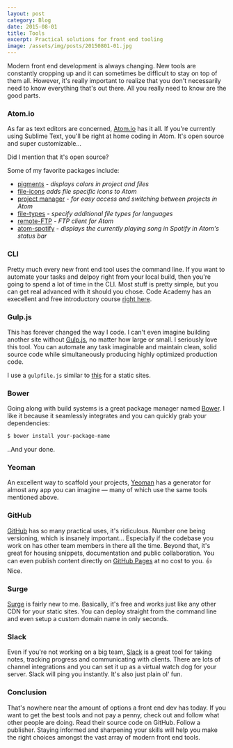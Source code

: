 ```yaml
---
layout: post
category: Blog
date: 2015-08-01
title: Tools
excerpt: Practical solutions for front end tooling
image: /assets/img/posts/20150801-01.jpg
---
```


Modern front end development is always changing. New tools are constantly cropping up and it can sometimes be difficult to stay on top of them all. However, it's really important to realize that you don't necessarily need to know everything that's out there. All you really need to know are the good parts.

### Atom.io

As far as text editors are concerned, [Atom.io](http://atom.io) has it all. If you're currently using Sublime Text, you'll be right at home coding in Atom. It's open source and super customizable...

Did I mention that it's open source?

Some of my favorite packages include:

- [pigments](https://atom.io/packages/pigments) - *displays colors in project and files*
- [file-icons](https://atom.io/packages/file-icons) *adds file specific icons to Atom*
- [project manager](https://atom.io/packages/project-manager) - *for easy access and switching between projects in Atom*
- [file-types](https://atom.io/packages/file-types) - *specify additional file types for languages*
- [remote-FTP](https://atom.io/packages/Remote-FTP) - *FTP client for Atom*
- [atom-spotify](https://atom.io/packages/atom-spotify2) - *displays the currently playing song in Spotify in Atom's status bar*

### CLI

Pretty much every new front end tool uses the command line. If you want to automate your tasks and delpoy right from your local build, then you're going to spend a lot of time in the CLI. Most stuff is pretty simple, but you can get real advanced with it should you chose. Code Academy has an execellent and free introductory course [right here](https://www.codecademy.com/en/courses/learn-the-command-line).

### Gulp.js

This has forever changed the way I code. I can't even imagine building another site without [Gulp.js](http://gulpjs.com/), no matter how large or small. I seriously love this tool. You can automate any task imaginable and maintain clean, solid source code while simultaneously producing highly optimized production code.

I use a `gulpfile.js` similar to [this](https://gist.github.com/cdunnnnnnn/bb4604f2c20cee19c16b) for a static sites.


### Bower

Going along with build systems is a great package manager named [Bower](http://bower.io). I like it because it seamlessly integrates and you can quickly grab your dependencies:

```sh
$ bower install your-package-name
```

..And your done.

### Yeoman

An excellent way to scaffold your projects, [Yeoman](http://yeoman.io/) has a generator for almost any app you can imagine &mdash; many of which use the same tools mentioned above.

### GitHub

[GitHub](http://github.com) has so many practical uses, it's ridiculous. Number one being versioning, which is insanely important... Especially if the codebase you work on has other team members in there all the time. Beyond that, it's great for housing snippets, documentation and public collaboration. You can even publish content directly on [GitHub Pages](https://pages.github.com/) at no cost to you. :+1: Nice.

### Surge

[Surge](https://surge.sh/) is fairly new to me. Basically, it's free and works just like any other CDN for your static sites. You can deploy straight from the command line and even setup a custom domain name in only seconds.

### Slack

Even if you're not working on a big team, [Slack](https://slack.com/) is a great tool for taking notes, tracking progress and communicating with clients. There are lots of channel integrations and you can set it up as a virtual watch dog for your server. Slack will ping you instantly. It's also just plain ol' fun.

### Conclusion

That's nowhere near the amount of options a front end dev has today. If you want to get the best tools and not pay a penny, check out and follow what other people are doing. Read their source code on GitHub. Follow a publisher. Staying informed and sharpening your skills will help you make the right choices amongst the vast array of modern front end tools.
